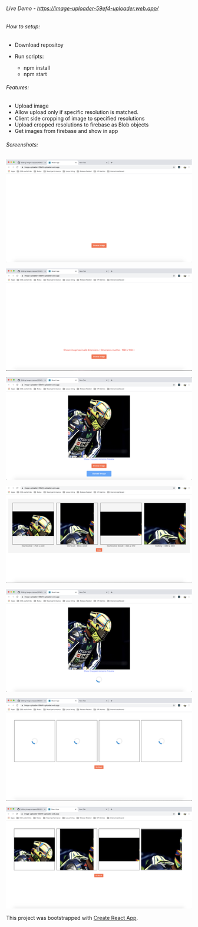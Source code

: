 ###### Live Demo - https://image-uploader-59ef4-uploader.web.app/

###### How to setup:

- Download repositoy 
- Run scripts:

  - npm install
  - npm start
  
  
###### Features:

- Upload image
- Allow upload only if specific resolution is matched.
- Client side cropping of image to specified resolutions
- Upload cropped resolutions to firebase as Blob objects
- Get images from firebase and show in app

###### Screenshots:

![alt text](https://github.com/himanshu206/image-cropper/blob/master/screenshots/Screenshot%202020-06-03%20at%2012.23.03%20AM.png)

![alt text](https://github.com/himanshu206/image-cropper/blob/master/screenshots/Screenshot%202020-06-03%20at%2012.23.19%20AM.png)

![alt text](https://github.com/himanshu206/image-cropper/blob/master/screenshots/Screenshot%202020-06-03%20at%2012.23.26%20AM.png)

![alt text](https://github.com/himanshu206/image-cropper/blob/master/screenshots/Screenshot%202020-06-03%20at%2012.23.34%20AM.png)

![alt text](https://github.com/himanshu206/image-cropper/blob/master/screenshots/Screenshot%202020-06-03%20at%2012.23.43%20AM.png)

![alt text](https://github.com/himanshu206/image-cropper/blob/master/screenshots/Screenshot%202020-06-03%20at%2012.23.50%20AM.png)

![alt text](https://github.com/himanshu206/image-cropper/blob/master/screenshots/Screenshot%202020-06-03%20at%2012.23.57%20AM.png)

This project was bootstrapped with [Create React App](https://github.com/facebook/create-react-app).


